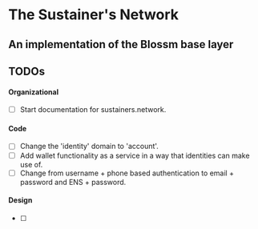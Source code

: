 # The Sustainer's Network 
## An implementation of the Blossm base layer 

## TODOs

#### Organizational

- [ ] Start documentation for sustainers.network. 

#### Code 

- [ ]  Change the 'identity' domain to 'account'.
- [ ]  Add wallet functionality as a service in a way that identities can make use of.
- [ ]  Change from username + phone based authentication to email + password and ENS + password.

#### Design

- [ ]